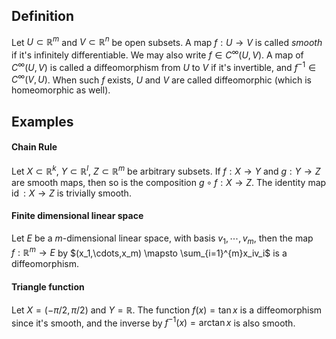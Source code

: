 ## Definition

Let $U \subset \mathbb{R}^m$ and $V \subset \mathbb{R}^n$ be open subsets. A map $f: U \to V$ is called *smooth* if it's infinitely differentiable. We may also write $f \in C^{\infty}(U,V)$. A map of $C^{\infty}(U,V)$ is called a diffeomorphism from $U$ to $V$ if it's invertible, and $f^{-1} \in C^{\infty}(V,U)$. When such $f$ exists, $U$ and $V$ are called diffeomorphic (which is homeomorphic as well).

## Examples

#### Chain Rule

Let $X \subset \mathbb{R}^k$, $Y \subset \mathbb{R}^l$, $Z \subset \mathbb{R}^m$ be arbitrary subsets. If $f:X \to Y$ and $g: Y \to Z$ are smooth maps, then so is the composition $g \circ f : X \to Z$. The identity map $\operatorname{id}: X \to Z$ is trivially smooth.

#### Finite dimensional linear space

Let $E$ be a $m$-dimensional linear space, with basis $v_1,\cdots,v_m$, then the map $f:\mathbb{R}^m \to E$ by $(x_1,\cdots,x_m) \mapsto \sum_{i=1}^{m}x_iv_i$ is a diffeomorphism.

#### Triangle function

Let $X = (-\pi/2,\pi/2)$ and $Y=\mathbb{R}$. The function $f(x)=\tan{x}$ is a diffeomorphism since it's smooth, and the inverse by $f^{-1}(x)=\arctan{x}$ is also smooth.

